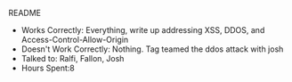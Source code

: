 README

- Works Correctly: Everything, write up addressing XSS, DDOS, and Access-Control-Allow-Origin
- Doesn't Work Correctly: Nothing. Tag teamed the ddos attack with josh
- Talked to: Ralfi, Fallon, Josh
- Hours Spent:8
